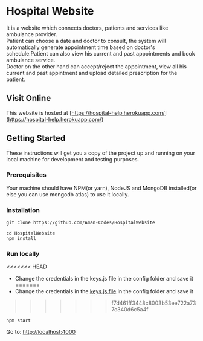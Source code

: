 # Hospital Website

It is a website which connects doctors, patients and services like ambulance provider. <br/>
Patient can choose a date and doctor to consult, the system will automatically generate appointment time based on doctor's schedule.Patient can also view his current and past appointments and book ambulance service. <br/>
Doctor on the other hand can accept/reject the appointment, view all his current and past appintment and upload detailed prescription for the patient.<br/>

## Visit Online
This website is hosted at [https://hospital-help.herokuapp.com/](https://hospital-help.herokuapp.com/)

## Getting Started

These instructions will get you a copy of the project up and running on your local machine for development and testing purposes.

### Prerequisites

Your machine should have NPM(or yarn), NodeJS and MongoDB installed(or else you can use mongodb atlas) to use it locally.

### Installation

```
git clone https://github.com/Aman-Codes/HospitalWebsite
```

```
cd HospitalWebsite
npm install
```

### Run locally

<<<<<<< HEAD
- Change the credentials in the keys.js file in the config folder and save it
=======
- Change the credentials in the [keys.js file](https://github.com/Aman-Codes/HospitalWebsite/blob/master/config/keys.js) in the config folder and save it
>>>>>>> f7d461ff3448c8003b53ee722a737c340d6c5a4f
```
npm start
```
Go to: [http://localhost:4000](http://localhost:4000)

